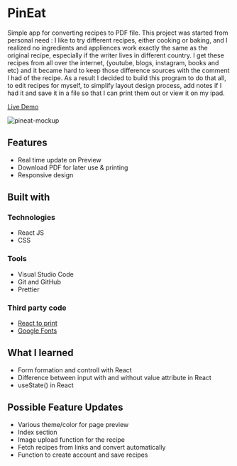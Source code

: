 # PinEat
Simple app for converting recipes to PDF file.
This project was started from personal need :
I like to try different recipes, either cooking or baking, and I realized no ingredients and appliences work exactly the same as the original recipe, especially if the writer lives in different country.
I get these recipes from all over the internet, (youtube, blogs, instagram, books and etc) and it became hard to keep those difference sources with the comment I had of the recipe.
As a result I decided to build this program to do that all, to edit recipes for myself, to simplify layout design process, add notes if I had it and save it in a file so that I can print them out or view it on my ipad.

[Live Demo]([github.com/gregnb/react-to-print](https://pineat.netlify.app/))

![pineat-mockup](https://github.com/hyunique/pineat/assets/92627293/8cd6418e-7e35-4a08-8565-62e75f7e66db)



## Features
* Real time update on Preview
* Download PDF for later use & printing
* Responsive design
  
## Built with

### Technologies

* React JS
* CSS

### Tools

* Visual Studio Code
* Git and GitHub
* Prettier

### Third party code

* [React to print](github.com/gregnb/react-to-print)
* [Google Fonts](https://fonts.google.com)


##  What I learned

* Form formation and controll with React
* Difference between input with and without value attribute in React
* useState() in React

## Possible Feature Updates
* Various theme/color for page preview
* Index section
* Image upload function for the recipe
* Fetch recipes from links and convert automatically
* Function to create account and save recipes

